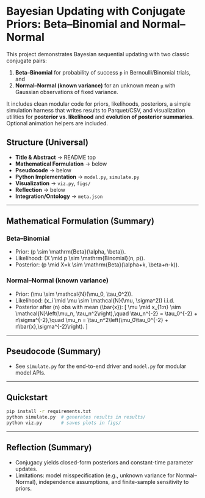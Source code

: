 # Bayesian Updating with Conjugate Priors: Beta–Binomial and Normal–Normal

This project demonstrates Bayesian sequential updating with two classic conjugate pairs:
1) **Beta–Binomial** for probability of success `p` in Bernoulli/Binomial trials, and
2) **Normal–Normal (known variance)** for an unknown mean `μ` with Gaussian observations of fixed variance.

It includes clean modular code for priors, likelihoods, posteriors, a simple simulation harness that writes results to Parquet/CSV, and visualization utilities for **posterior vs. likelihood** and **evolution of posterior summaries**. Optional animation helpers are included.

## Structure (Universal)
- **Title & Abstract** → README top
- **Mathematical Formulation** → below
- **Pseudocode** → below
- **Python Implementation** → `model.py`, `simulate.py`
- **Visualization** → `viz.py`, `figs/`
- **Reflection** → below
- **Integration/Ontology** → `meta.json`

---

## Mathematical Formulation (Summary)

### Beta–Binomial
- Prior: \(p \sim \mathrm{Beta}(\alpha, \beta)\).
- Likelihood: \(X \mid p \sim \mathrm{Binomial}(n, p)\).
- Posterior: \(p \mid X=k \sim \mathrm{Beta}(\alpha+k, \beta+n-k)\).

### Normal–Normal (known variance)
- Prior: \(\mu \sim \mathcal{N}(\mu_0, \tau_0^2)\).
- Likelihood: \(x_i \mid \mu \sim \mathcal{N}(\mu, \sigma^2)\) i.i.d.
- Posterior after \(n\) obs with mean \(\bar{x}\):
  \[
    \mu \mid x_{1:n} \sim \mathcal{N}\left(\mu_n, \tau_n^2\right),\quad
    \tau_n^{-2} = \tau_0^{-2} + n\sigma^{-2},\quad
    \mu_n = \tau_n^2\left(\mu_0\tau_0^{-2} + n\bar{x}\,\sigma^{-2}\right).
  \]

---

## Pseudocode (Summary)

- See `simulate.py` for the end-to-end driver and `model.py` for modular model APIs.

---

## Quickstart

```bash
pip install -r requirements.txt
python simulate.py  # generates results in results/
python viz.py       # saves plots in figs/
```

---

## Reflection (Summary)

- Conjugacy yields closed-form posteriors and constant-time parameter updates.
- Limitations: model misspecification (e.g., unknown variance for Normal–Normal), independence assumptions, and finite-sample sensitivity to priors.
